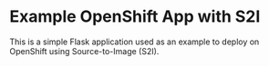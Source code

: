 # Example OpenShift App with S2I

This is a simple Flask application used as an example to deploy on OpenShift using Source-to-Image (S2I).

